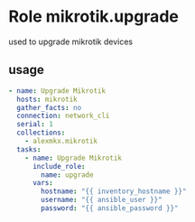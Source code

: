 # Role mikrotik.upgrade 

used to upgrade mikrotik devices

## usage

```yaml
- name: Upgrade Mikrotik
  hosts: mikrotik
  gather_facts: no
  connection: network_cli
  serial: 1
  collections:
    - alexmkx.mikrotik
  tasks:
    - name: Upgrade Mikrotik
      include_role:
        name: upgrade
      vars:
        hostname: "{{ inventory_hostname }}"
        username: "{{ ansible_user }}"
        password: "{{ ansible_password }}"
```